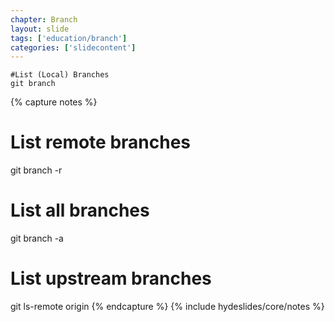 ```yaml
---
chapter: Branch
layout: slide
tags: ['education/branch']
categories: ['slidecontent']
---
```


	#List (Local) Branches
	git branch

{% capture notes %}
# List remote branches
git branch -r

# List all branches
git branch -a

# List upstream branches
git ls-remote origin
{% endcapture %}
{% include hydeslides/core/notes %}
